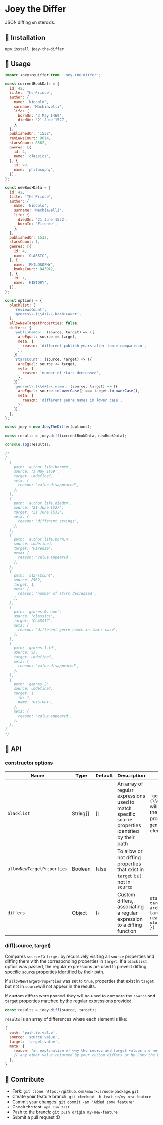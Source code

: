 # Joey the Differ

JSON diffing on steroids.

## 🧬 Installation

```shell
npm install joey-the-differ
```

## 🧬 Usage

```js
import JoeyTheDiffer from 'joey-the-differ';

const currentBookData = {
  id: 42,
  title: 'The Prince',
  author: {
    name: 'Niccolò',
    surname: 'Machiavelli',
    life: {
      bornOn: '3 May 1469',
      diedOn: '21 June 1527',
    },
  },
  publishedOn: '1532',
  reviewsCount: 9614,
  starsCount: 8562,
  genres: [{
    id: 4,
    name: 'classics',
  }, {
    id: 93,
    name: 'philosophy',
  }],
};

const newBookData = {
  id: 42,
  title: 'The Prince',
  author: {
    name: 'Niccolò',
    surname: 'Machiavelli',
    life: {
      diedOn: '21 June 1532',
      bornIn: 'Firenze',
    },
  },
  publishedOn: 1532,
  starsCount: 1,
  genres: [{
    id: 4,
    name: 'CLASSIC',
  }, {
    name: 'PHILOSOPHY',
    booksCount: 843942,
  }, {
    id: 1,
    name: 'HISTORY',
  }],
};

const options = {
  blacklist: [
    'reviewsCount',
    'genres\\.(\\d+)\\.booksCount',
  ],
  allowNewTargetProperties: false,
  differs: {
    'publishedOn': (source, target) => ({
      areEqual: source == target,
      meta: {
        reason: 'different publish years after loose comparison',
      },
    }),
    'starsCount': (source, target) => ({
      areEqual: source <= target,
      meta: {
        reason: 'number of stars decreased',
      },
    }),
    'genres\\.(\\d+)\\.name': (source, target) => ({
      areEqual: source.toLowerCase() === target.toLowerCase(),
      meta: {
        reason: 'different genre names in lower case',
      },
    }),
  },
};

const joey = new JoeyTheDiffer(options);

const results = joey.diff(currentBookData, newBookData);

console.log(results);

/*
[
  {
    path: 'author.life.bornOn',
    source: '3 May 1469',
    target: undefined,
    meta: {
      reason: 'value disappeared',
    },
  },
  {
    path: 'author.life.diedOn',
    source: '21 June 1527',
    target: '21 June 1532',
    meta: {
      reason: 'different strings',
    },
  },
  {
    path: 'author.life.bornIn',
    source: undefined,
    target: 'Firenze',
    meta: {
      reason: 'value appeared',
    },
  },
  {
    path: 'starsCount',
    source: 8562,
    target: 1,
    meta: {
      reason: 'number of stars decreased',
    },
  },
  {
    path: 'genres.0.name',
    source: 'classics',
    target: 'CLASSIC',
    meta: {
      reason: 'different genre names in lower case',
    },
  },
  {
    path: 'genres.1.id',
    source: 93,
    target: undefined,
    meta: {
      reason: 'value disappeared',
    },
  },
  {
    path: 'genres.2',
    source: undefined,
    target: {
      id: 1,
      name: 'HISTORY',
    },
    meta: {
      reason: 'value appeared',
    },
  },
]
*/
```

## 🧬 API

### constructor options

| Name  | Type  | Default | Description | Example |
| ---   | ---   | ---     | ---         | ---     |
| `blacklist` | String[] | [] | An array of regular expressions used to match specific `source` properties identified by their path | `'genres\\.(\\d+)\\.booksCount'` will prevent diffing the `booksCount` property of all the `genres` array elements (objects) |
| `allowNewTargetProperties` | Boolean | false | To allow or not diffing properties that exist in `target` but not in `source` | |
| `differs` | Object | {} | Custom differs, associating a regular expression to a diffing function  | `starsCount: (source, target) => ({ areEqual: source <= target, meta: { reason: 'number of stars decreased' } })` |

### diff(source, target)

Compares `source` to `target` by recursively visiting all `source` properties and diffing them with the corresponding properties in `target`. If a `blacklist` option was passed, the regular expressions are used to prevent diffing specific `source` properties identified by their path.

If `allowNewTargetProperties` was set to `true`, properties that exist in `target` but not in `source`will not appear in the results.

If custom differs were passed, they will be used to compare the `source` and `target` properties matched by the regular expressions provided.

```js
const results = joey.diff(source, target);
```

`results` is an array of differences where each element is like:

```js
{
  path: 'path.to.value',
  source: 'source value',
  target: 'target value',
  meta: {
    reason: 'an explanation of why the source and target values are not equal',
    // any other value returned by your custom differs or by Joey the Differ in the future
  },
}
```

## 🧬 Contribute

- Fork: `git clone https://github.com/mawrkus/node-package.git`
- Create your feature branch: `git checkout -b feature/my-new-feature`
- Commit your changes: `git commit -am 'Added some feature'`
- Check the test: `npm run test`
- Push to the branch: `git push origin my-new-feature`
- Submit a pull request :D
